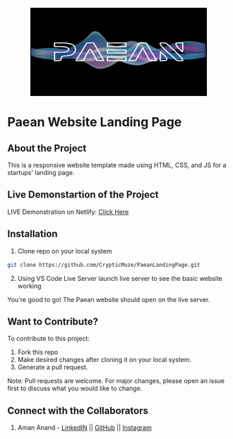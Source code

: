 <p align="center">
<img src="https://github.com/CrypticMuze/PaeanLandingPage/blob/master/images/paean_media/LogoFinal2.png" alt="PaeanLogo" height=200px width=400px/>
</p>

# Paean Website Landing Page
## About the Project

  This is a responsive website template made using HTML, CSS, and JS for a startups' landing page.

## Live Demonstartion of the Project

  LIVE Demonstration on Netlify: [Click Here](https://paeanaac.netlify.app/)

## Installation

1. Clone repo on your local system

```bash
git clone https://github.com/CrypticMuze/PaeanLandingPage.git
```
2. Using VS Code Live Server launch live server to see the basic website working

You're good to go! The Paean website should open on the live server.

## Want to Contribute?
To contribute to this project:
1. Fork this repo
2. Make desired changes after cloning it on your local system.
3. Generate a pull request.

Note: Pull requests are welcome. For major changes, please open an issue first to discuss what you would like to change.

## Connect with the Collaborators
1. Aman Anand - [LinkedIN](https://www.linkedin.com/in/amanxanand/) || [GitHub](https://github.com/CrypticMuze) || [Instagram](https://www.instagram.com/_am.an.and_/)
